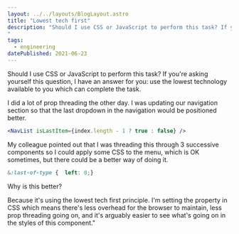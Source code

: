 ```yaml
---
layout: ../../layouts/BlogLayout.astro
title: "Lowest tech first"
description: "Should I use CSS or JavaScript to perform this task? If you're asking yourself this question, I have an answer for you: use the lowest technology available to you which can complete the task.
"
tags: 
  - engineering
datePublished: 2021-06-23
---
```

Should I use CSS or JavaScript to perform this task? If you're asking yourself this question, I have an answer for you: use the lowest technology available to you which can complete the task.

I did a lot of prop threading the other day. I was updating our navigation section so that the last dropdown in the navigation would be positioned better.

```jsx
<NavList isLastItem={index.length - 1 ? true : false} />
```

My colleague pointed out that I was threading this through 3 successive components so I could apply some CSS to the menu, which is OK sometimes, but there could be a better way of doing it.

```css
&:last-of-type {  left: 0;}
```

Why is this better?

Because it's using the lowest tech first principle. I'm setting the property in CSS which means there's less overhead for the browser to maintain, less prop threading going on, and it's arguably easier to see what's going on in the styles of this component."